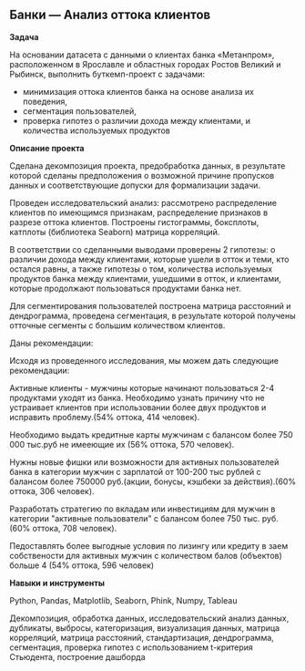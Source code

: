 
## Банки — Анализ оттока клиентов


**Задача** 


На основании датасета с данными о клиентах банка «Метанпром», расположенном в Ярославле и областных городах Ростов Великий и Рыбинск, выполнить буткемп-проект с задачами:

 - минимизация оттока клиентов банка на основе анализа их поведения, 
 - сегментация пользователей, 
 - проверка гипотез о различии дохода между клиентами, и количества используемых продуктов


 **Описание проекта**


Сделана декомпозиция проекта, предобработка данных, в результате которой сделаны предположения о возможной причине пропусков данных и соответствующие допуски для формализации задачи. 


Проведен  исследовательский анализ: рассмотрено распределение клиентов по имеющимся признакам, распределение признаков в разрезе оттока клиентов. Построены гистограммы, боксплоты, катплоты (библиотека Seaborn) матрица корреляций. 

В соответствии со сделанными выводами проверены 2 гипотезы: о различии дохода между клиентами, которые ушели в отток и теми, кто остался равны, а также гипотезы о том, количества используемых продуктов банка между клиентами, ушедшими в отток, и клиентами, которые продолжают пользоваться продуктами банка нет.


Для сегментирования пользователей построена матрица расстояний и дендрограмма, проведена сегментация, в результате которой получены отточные сегменты с большим количеством  клиентов. 

Даны рекомендации: 


Исходя из проведенного исследования, мы можем дать следующие рекомендации:

Активные клиенты - мужчины которые начинают пользоваться 2-4 продуктами уходят из банка. Необходимо узнать причину что не устраивает клиентов при использовании более двух продуктов и исправить проблему.(54% оттока, 414 человек).

Необходимо выдать кредитные карты мужчинам с балансом более 750 000 тыс.руб не имееющие их (56% оттока, 570 человек).

Нужны новые фишки или возможности для активных пользователей банка в категории мужчин с зарплатой от 100-200 тыс рублей с балансом более 750000 руб.(акции, бонусы, кэшбеки за действия).(60% оттока, 306 человек).

Разработать стратегию по вкладам или инвестициям для мужчин в категории "активные пользователи" с балансом более 750 тыс. руб. (60% оттока, 708 человек).

Педоставлять более выгодные условия по лизингу или кредиту в заем собствености для активных мужчин с количеством балов (объектов) больше 4 (54% оттока, 596 человек)


 
**Навыки и инструменты**  


Python, Pandas, Matplotlib, Seaborn, Phink, Numpy, Tableau


Декомпозиция, обработка данных, исследовательский анализ данных,  дубликаты, выбросы, категоризация, визуализация данных, матрица корреляций, матрица расстояний, стандартизация, дендрограмма, сегментация, проверка гипотез с использованием t-критерия Стьюдента, построение дашборда
